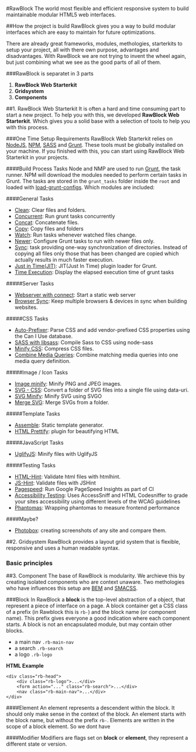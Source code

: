 #RawBlock
The world most flexible and efficient responsive system to build maintainable modular HTML5 web interfaces. 



##How the project is build
RawBlock gives you a way to build modular interfaces which are easy to maintain for future optimizations. 

There are already great frameworks, modules, methologies, starterkits to setup your project, all with there own purpose, advantages and disadvantages. With RawBlock we are not trying to invent the wheel again, but just combining what we see as the good parts of all of them. 

###RawBlock is separatet in 3 parts


1. **RawBlock Web Starterkit**
2. **Gridsystem**
3. **Components**

##1. RawBlock Web Starterkit
It is often a hard and time consuming part to start a new project. To help you with this, we developed **RawBlock Web Starterkit**. Which gives you a solid base with a selection of tools to help you with this process.

###One Time Setup Requirements
RawBlock Web Starterkit relies on [NodeJS](https://nodejs.org/), [NPM](https://www.npmjs.com/), [SASS](http://sass-lang.com/) and [Grunt](http://gruntjs.com/). These tools must be globally installed on your machine. If you finished with this, you can start using RawBlock Web Starterkit in your projects.


####Build Process Tasks
Node and NMP are used to run [Grunt](http://gruntjs.com/), the task runner. NPM will download the modules needed to perform certain tasks in Grunt. The tasks are stored in the `grunt_tasks` folder inside the `root` and loaded with [load-grunt-configs](https://github.com/creynders/load-grunt-configs/). 
Which modules are included: 

####General Tasks
- [Clean](https://github.com/gruntjs/grunt-contrib-clean): Clear files and folders. 
- [Concurrent](https://github.com/sindresorhus/grunt-concurrent): Run grunt tasks concurrently
- [Concat](https://github.com/gruntjs/grunt-contrib-concat): Concatenate files.
- [Copy](https://github.com/gruntjs/grunt-contrib-copy): Copy files and folders
- [Watch](https://github.com/gruntjs/grunt-contrib-watch): Run tasks whenever watched files change.
- [Newer](https://github.com/tschaub/grunt-newer): Configure Grunt tasks to run with newer files only. 
- [Sync](https://github.com/tomusdrw/grunt-sync): task providing one-way synchronization of directories. Instead of copying all files only those that has been changed are copied which actually results in much faster execution.
- [Just in Time(JIT)](https://github.com/shootaroo/jit-grunt): JIT(Just In Time) plugin loader for Grunt.
- [Time Execution](https://github.com/sindresorhus/time-grunt): Display the elapsed execution time of grunt tasks

#####Server Tasks
- [Webserver with connect](https://github.com/gruntjs/grunt-contrib-connect): Start a static web server
- [Browser Sync](https://github.com/BrowserSync/browser-sync): Keep multiple browsers & devices in sync when building websites.

#####CSS Tasks
- [Auto-Prefixer](https://github.com/nDmitry/grunt-autoprefixer): Parse CSS and add vendor-prefixed CSS properties using the Can I Use database.
- [SASS with libsass](https://github.com/sindresorhus/grunt-sass): Compile Sass to CSS using node-sass
- [Minify CSS](https://github.com/gruntjs/grunt-contrib-cssmin): Compress CSS files.
- [Combine Media Queries](https://github.com/frontendfriends/grunt-combine-mq): Combine matching media queries into one media query definition.

#####Image / Icon Tasks
- [Image minify](https://github.com/gruntjs/grunt-contrib-imagemin): Minify PNG and JPEG images.
- [SVG - CSS](https://github.com/psyrendust/grunt-svg-css): Convert a folder of SVG files into a single file using data-uri.
- [SVG Minify](https://github.com/sindresorhus/grunt-svgmin): Minify SVG using SVGO
- [Merge SVG](https://github.com/FWeinb/grunt-svgstore): Merge SVGs from a folder.


#####Template Tasks
- [Assemble](https://github.com/assemble/assemble): Static template generator. 
- [HTML Prettify](https://github.com/jonschlinkert/grunt-prettify): plugin for beautifying HTML


#####JavaScript Tasks
- [UglifyJS](https://github.com/gruntjs/grunt-contrib-uglify): Minify files with UglifyJS

#####Testing Tasks
- [HTML-Hint](https://github.com/yaniswang/grunt-htmlhint): Validate html files with htmlhint.
- [JS-Hint](https://github.com/gruntjs/grunt-contrib-jshint): Validate files with JSHint
- [Pagespeed](https://github.com/jrcryer/grunt-pagespeed): Run Google PageSpeed Insights as part of CI
- [Accessibility Testing](https://github.com/yargalot/grunt-accessibility): Uses AccessSniff and HTML Codesniffer to grade your sites accessibility using different levels of the WCAG guidelines
- [Phantomas](https://github.com/stefanjudis/grunt-phantomas): Wrapping phantomas to measure frontend performance


####Maybe?
- [Photobox](https://github.com/stefanjudis/grunt-photobox): creating screenshots of any site and compare them.



##2. Gridsystem
RawBlock provides a layout grid system that is flexible, responsive and uses a human readable syntax. 

### Basic principles




##3. Component
The base of RawBlock is modularity. We archieve this by creating isolated components who are context unaware. Two methologies who have influences this setup are [BEM](https://en.bem.info/method/) and [SMACSS](https://smacss.com/).


###Block
In RawBlock a **block** is the top-level abstraction of a object, that represent a piece of interface on a page. A block container get a CSS class of a prefix (in Rawblock this is `rb-`) and the block name (or component name). This prefix gives everyone a good indication where each component starts. A block is not an encapsulated module, but may contain other blocks.

- a main nav `.rb-main-nav`
- a search `.rb-search`
- a logo `.rb-logo`

**HTML Example**	

	<div class="rb-head">
		<div class="rb-logo">...</div>
		<form action="..." class="rb-search">...</div>
		<nav class="rb-main-nav">...</div>
	</div>
	
####Element
An element represents a descendent within the block. It should only make sense in the context of the block. An element starts with the block name, but without the prefix `rb-`. Elements are written in the scope of a block element. So we dont have  



####Modifier
Modifiers are flags set on **block** or **element**, they represent a different state or version.




 

